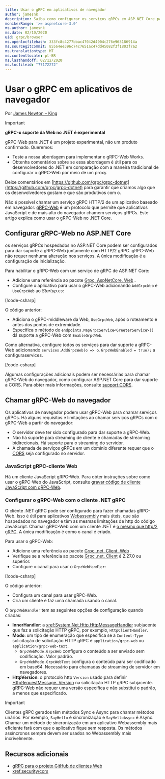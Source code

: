 ```yaml
---
title: Usar o gRPC em aplicativos de navegador
author: jamesnk
description: Saiba como configurar os serviços gRPCs em ASP.NET Core para que possam ser chamados de aplicativos de navegador usando o gRPC-Web.
monikerRange: '>= aspnetcore-3.0'
ms.author: jamesnk
ms.date: 02/10/2020
uid: grpc/browser
ms.openlocfilehash: 333fc8c4277bbac47042d4904c276e963186914a
ms.sourcegitcommit: 85564ee396c74c7651ac47dd45082f3f1803f7a2
ms.translationtype: MT
ms.contentlocale: pt-BR
ms.lasthandoff: 02/12/2020
ms.locfileid: "77172272"
---
```

# <a name="use-grpc-in-browser-apps"></a>Usar o gRPC em aplicativos de navegador

Por [James Newton – King](https://twitter.com/jamesnk)

> [!IMPORTANT]
> **gRPC-o suporte da Web no .NET é experimental**
>
> gRPC-Web para .NET é um projeto experimental, não um produto confirmado. Queremos:
>
> * Teste a nossa abordagem para implementar o gRPC-Web Works.
> * Obtenha comentários sobre se essa abordagem é útil para os desenvolvedores do .NET em comparação com a maneira tradicional de configurar o gRPC-Web por meio de um proxy.
>
> Deixe comentários em [https://github.com/grpc/grpc-dotnet](https://github.com/grpc/grpc-dotnet) para garantir que criamos algo que os desenvolvedores gostam e que são produtivos com o.

Não é possível chamar um serviço gRPC HTTP/2 de um aplicativo baseado em navegador. [gRPC-Web](https://github.com/grpc/grpc/blob/master/doc/PROTOCOL-WEB.md) é um protocolo que permite que aplicativos JavaScript e de mais alto do navegador chamem serviços gRPCs. Este artigo explica como usar o gRPC-Web no .NET Core.

## <a name="configure-grpc-web-in-aspnet-core"></a>Configurar gRPC-Web no ASP.NET Core

os serviços gRPCs hospedados no ASP.NET Core podem ser configurados para dar suporte a gRPC-Web juntamente com HTTP/2 gRPC. gRPC-Web não requer nenhuma alteração nos serviços. A única modificação é a configuração de inicialização.

Para habilitar o gRPC-Web com um serviço de gRPC de ASP.NET Core:

* Adicione uma referência ao pacote [Grpc. AspNetCore. Web](https://www.nuget.org/packages/Grpc.AspNetCore.Web) .
* Configure o aplicativo para usar o gRPC-Web adicionando `AddGrpcWeb` e `UseGrpcWeb` ao *Startup.cs*:

[!code-csharp[](~/grpc/browser/sample/Startup.cs?name=snippet_1&highlight=10,14)]

O código anterior:

* Adiciona o gRPC-middleware da Web, `UseGrpcWeb`, após o roteamento e antes dos pontos de extremidade.
* Especifica o método de `endpoints.MapGrpcService<GreeterService>()` dá suporte a gRPC-Web com `EnableGrpcWeb`. 

Como alternativa, configure todos os serviços para dar suporte a gRPC-Web adicionando `services.AddGrpcWeb(o => o.GrpcWebEnabled = true);` a configuraservices.

[!code-csharp[](~/grpc/browser/sample/AllServicesSupportExample_Startup.cs?name=snippet_1&highlight=6,13)]

Algumas configurações adicionais podem ser necessárias para chamar gRPC-Web do navegador, como configurar ASP.NET Core para dar suporte a CORS. Para obter mais informações, consulte [support CORS](xref:security/cors).

## <a name="call-grpc-web-from-the-browser"></a>Chamar gRPC-Web do navegador

Os aplicativos de navegador podem usar gRPC-Web para chamar serviços gRPCs. Há alguns requisitos e limitações ao chamar serviços gRPCs com o gRPC-Web a partir do navegador:

* O servidor deve ter sido configurado para dar suporte a gRPC-Web.
* Não há suporte para streaming de cliente e chamadas de streaming bidirecionais. Há suporte para o streaming do servidor.
* A chamada de serviços gRPCs em um domínio diferente requer que o [CORS](xref:security/cors) seja configurado no servidor.

### <a name="javascript-grpc-web-client"></a>JavaScript gRPC-cliente Web

Há um cliente JavaScript gRPC-Web. Para obter instruções sobre como usar o gRPC-Web do JavaScript, consulte [gravar código de cliente JavaScript com gRPC-Web](https://github.com/grpc/grpc-web/tree/master/net/grpc/gateway/examples/helloworld#write-client-code).

### <a name="configure-grpc-web-with-the-net-grpc-client"></a>Configurar o gRPC-Web com o cliente .NET gRPC

O cliente .NET gRPC pode ser configurado para fazer chamadas gRPC-Web. Isso é útil para aplicativos [Webassembly](xref:blazor/index#blazor-webassembly) mais úteis, que são hospedados no navegador e têm as mesmas limitações de http do código JavaScript. Chamar gRPC-Web com um cliente .NET é [o mesmo que http/2 gRPC](xref:grpc/client). A única modificação é como o canal é criado.

Para usar o gRPC-Web:

* Adicione uma referência ao pacote [Grpc .net. Client. Web](https://www.nuget.org/packages/Grpc.Net.Client.Web) .
* Verifique se a referência ao pacote [Grpc .net. Client](https://www.nuget.org/packages/Grpc.Net.Client) é 2.27.0 ou superior.
* Configure o canal para usar o `GrpcWebHandler`:

[!code-csharp[](~/grpc/browser/sample/Handler.cs?name=snippet_1)]

O código anterior:

* Configura um canal para usar gRPC-Web.
* Cria um cliente e faz uma chamada usando o canal.

O `GrpcWebHandler` tem as seguintes opções de configuração quando criadas:

* **InnerHandler**: a <xref:System.Net.Http.HttpMessageHandler> subjacente que faz a solicitação HTTP gRPC, por exemplo, `HttpClientHandler`.
* **Modo**: um tipo de enumeração que especifica se a `Content-Type` solicitação de solicitação HTTP gRPC é `application/grpc-web` ou `application/grpc-web-text`.
    * `GrpcWebMode.GrpcWeb` configura o conteúdo a ser enviado sem codificação. Valor padrão.
    * `GrpcWebMode.GrpcWebText` configura o conteúdo para ser codificado em base64. Necessário para chamadas de streaming de servidor em navegadores.
* **HttpVersion**: o protocolo http `Version` usado para definir [HttpRequestMessage. Version](xref:System.Net.Http.HttpRequestMessage.Version) na solicitação HTTP gRPC subjacente. gRPC-Web não requer uma versão específica e não substitui o padrão, a menos que especificado.

> [!IMPORTANT]
> Clientes gRPC gerados têm métodos Sync e Async para chamar métodos unários. Por exemplo, `SayHello` é sincronização e `SayHelloAsync` é Async. Chamar um método de sincronização em um aplicativo Webassembly mais eficiente fará com que o aplicativo fique sem resposta. Os métodos assíncronos sempre devem ser usados no Webassembly mais incrivelmente.

## <a name="additional-resources"></a>Recursos adicionais

* [gRPC para o projeto GitHub de clientes Web](https://github.com/grpc/grpc-web)
* <xref:security/cors>
